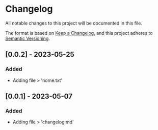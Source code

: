 # Changelog
All notable changes to this project will be documented in this file.

The format is based on [Keep a Changelog](https://keepachangelog.com/en/1.0.0/),
and this project adheres to [Semantic Versioning](https://semver.org/spec/v2.0.0.html).

## [0.0.2] - 2023-05-25
### Added
- Adding file > 'nome.txt'

## [0.0.1] - 2023-05-07
### Added
- Adding file > 'changelog.md'


